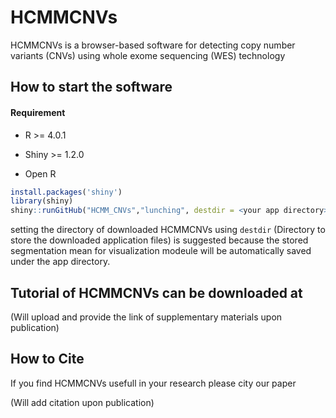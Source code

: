 # HCMMCNVs

HCMMCNVs is a browser-based software for detecting copy number variants (CNVs) using whole exome sequencing (WES) technology 

## How to start the software

#### Requirement
* R >= 4.0.1
* Shiny >= 1.2.0

* Open R 
```R
install.packages('shiny')
library(shiny)
shiny::runGitHub("HCMM_CNVs","lunching", destdir = <your app directory>)
```
setting the directory of downloaded HCMMCNVs using `destdir` (Directory to store the downloaded application files) is suggested because the stored segmentation mean for visualization modeule will be automatically saved under the app directory. 

## Tutorial of HCMMCNVs can be downloaded at

(Will upload and provide the link of supplementary materials upon publication)

## How to Cite

If you find HCMMCNVs usefull in your research please city our paper

(Will add citation upon publication)
